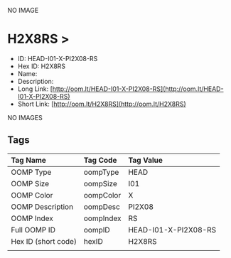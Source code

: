 


  
NO IMAGE  
# H2X8RS > 

- ID: HEAD-I01-X-PI2X08-RS
- Hex ID: H2X8RS
- Name: 
- Description: 
- Long Link: [http://oom.lt/HEAD-I01-X-PI2X08-RS](http://oom.lt/HEAD-I01-X-PI2X08-RS)
- Short Link: [http://oom.lt/H2X8RS](http://oom.lt/H2X8RS)
  
NO IMAGES  
## Tags
  

|Tag Name|Tag Code|Tag Value|
| :--- | :--- | :--- |
|OOMP Type|oompType|HEAD|
|OOMP Size|oompSize|I01|
|OOMP Color|oompColor|X|
|OOMP Description|oompDesc|PI2X08|
|OOMP Index|oompIndex|RS|
|Full OOMP ID|oompID|HEAD-I01-X-PI2X08-RS|
|Hex ID (short code)|hexID|H2X8RS|
||||
